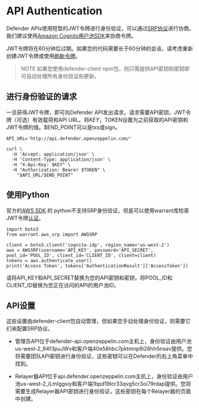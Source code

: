 # API Authentication
Defender APIs使用短暂的JWT令牌进行身份验证，可以通过[SRP协议](https://en.wikipedia.org/wiki/Secure_Remote_Password_protocol)进行协商。我们建议使用[Amazon Cognito用户池SDK](https://docs.aws.amazon.com/cognito/latest/developerguide/cognito-integrate-apps.html)来协商令牌。

JWT令牌将在60分钟后过期。如果您的代码需要长于60分钟的会话，请考虑重新创建JWT令牌或使用[刷新令牌](https://docs.aws.amazon.com/cognito/latest/developerguide/amazon-cognito-user-pools-using-tokens-with-identity-providers.html)。

> NOTE
如果您使用defender-client npm包，则只需提供API密钥和密钥即可自动处理所有身份验证和更新。

## 进行身份验证的请求

一旦获得JWT令牌，即可向Defender API发出请求。请求需要API密钥，JWT令牌（可选）有效载荷和API URL。将$KEY，$TOKEN设置为之前获取的API密钥和JWT令牌的值。$END_POINT可以是txs或sign。
```
API_URL='http://api.defender.openzeppelin.com/'

curl \
  -H 'Accept: application/json' \
  -H 'Content-Type: application/json' \
  -H "X-Api-Key: $KEY" \
  -H "Authorization: Bearer $TOKEN" \
    "$API_URL/$END_POINT"
```

## 使用Python
官方的[AWS SDK](https://aws.amazon.com/sdk-for-python/) 的 python不支持SRP身份验证，但是可以使用warrant库检索JWT令牌[认证](https://github.com/capless/warrant#cognito-srp-utility)。
```
import boto3
from warrant.aws_srp import AWSSRP

client = boto3.client('cognito-idp', region_name='us-west-2')
aws = AWSSRP(username='API_KEY', password='API_SECRET', pool_id='POOL_ID', client_id='CLIENT_ID', client=client)
tokens = aws.authenticate_user()
print('Access Token', tokens['AuthenticationResult']['AccessToken'])
```
请将API_KEY和API_SECRET替换为您的API密钥和密钥，将POOL_ID和CLIENT_ID替换为您正在访问的API的用户池ID。

## API设置
这些设置由defender-client包自动管理，但如果您手动处理身份验证，则需要它们来配置SRP协议。

* 管理员API位于defender-api.openzeppelin.com主机上，身份验证由用户池us-west-2_94f3puJWv和客户端40e58hbc7pktmnp9i26hh5nsav提供。您将需要团队API密钥进行身份验证，这些密钥可以在Defender的右上角菜单中找到。

* Relayer器API位于api.defender.openzeppelin.com主机上，身份验证由用户池us-west-2_iLmIggsiy和客户端1bpd19lcr33qvg5cr3oi79rdap提供。您将需要生成Relayer器API密钥进行身份验证，这些密钥在每个Relayer器的页面中创建。